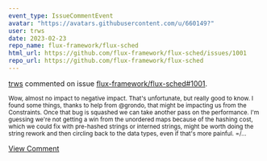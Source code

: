```yaml
---
event_type: IssueCommentEvent
avatar: "https://avatars.githubusercontent.com/u/660149?"
user: trws
date: 2023-02-23
repo_name: flux-framework/flux-sched
html_url: https://github.com/flux-framework/flux-sched/issues/1001
repo_url: https://github.com/flux-framework/flux-sched
---
```


<a href='https://github.com/trws' target='_blank'>trws</a> commented on issue <a href='https://github.com/flux-framework/flux-sched/issues/1001' target='_blank'>flux-framework/flux-sched#1001</a>.

<small>Wow, almost no impact to negative impact.  That's unfortunate, but really good to know.  I found some things, thanks to help from @grondo, that might be impacting us from the Constraints.  Once that bug is squashed we can take another pass on the performance.  I'm guessing we're not getting a win from the unordered maps because of the hashing cost, which we could fix with pre-hashed strings or interned strings, might be worth doing the string rework and then circling back to the data types, even if that's more painful. =/...</small>

<a href='https://github.com/flux-framework/flux-sched/issues/1001' target='_blank'>View Comment</a>